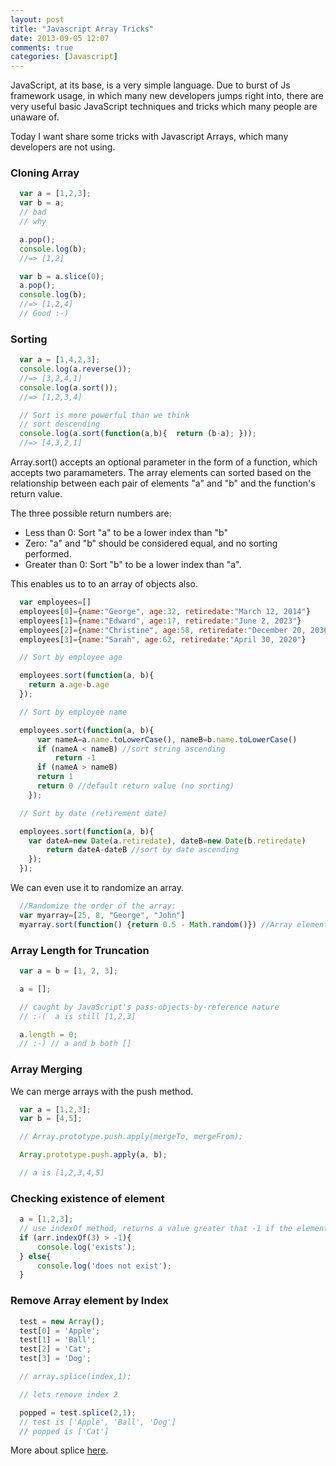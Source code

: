 ```yaml
---
layout: post
title: "Javascript Array Tricks"
date: 2013-09-05 12:07
comments: true
categories: [Javascript]
---
```

JavaScript, at its base, is a very simple language. Due to burst of Js framework usage, in which many new developers jumps right into, there are very useful basic JavaScript techniques and tricks which many people are unaware of.

Today I want share some tricks with Javascript Arrays, which many developers are not using.

### Cloning Array

``` javascript
  var a = [1,2,3];
  var b = a;
  // bad
  // why

  a.pop();
  console.log(b);
  //=> [1,2]

  var b = a.slice(0);
  a.pop();
  console.log(b);
  //=> [1,2,4]
  // Good :-)
```

<!-- more -->

### Sorting

``` javascript
  var a = [1,4,2,3];
  console.log(a.reverse());
  //=> [3,2,4,1]
  console.log(a.sort());
  //=> [1,2,3,4]

  // Sort is more powerful than we think
  // sort descending
  console.log(a.sort(function(a,b){  return (b-a); }));
  //=> [4,3,2,1]
```

 Array.sort() accepts an optional parameter in the form of a function, which accepts two paramameters. The array elements can sorted based on the relationship between each pair of elements "a" and "b" and the function's return value.

 The three possible return numbers are:

+ Less than 0: Sort "a" to be a lower index than "b"
+ Zero: "a" and "b" should be considered equal, and no sorting performed.
+ Greater than 0: Sort "b" to be a lower index than "a".

This enables us to to an array of objects also.

``` javascript
  var employees=[]
  employees[0]={name:"George", age:32, retiredate:"March 12, 2014"}
  employees[1]={name:"Edward", age:17, retiredate:"June 2, 2023"}
  employees[2]={name:"Christine", age:58, retiredate:"December 20, 2036"}
  employees[3]={name:"Sarah", age:62, retiredate:"April 30, 2020"}

  // Sort by employee age

  employees.sort(function(a, b){
    return a.age-b.age
  });

  // Sort by employee name

  employees.sort(function(a, b){
      var nameA=a.name.toLowerCase(), nameB=b.name.toLowerCase()
      if (nameA < nameB) //sort string ascending
          return -1
      if (nameA > nameB)
      return 1
      return 0 //default return value (no sorting)
    });

  // Sort by date (retirement date)

  employees.sort(function(a, b){
    var dateA=new Date(a.retiredate), dateB=new Date(b.retiredate)
        return dateA-dateB //sort by date ascending
    });
  });
```

We can even use it to randomize an array.

``` javascript
  //Randomize the order of the array:
  var myarray=[25, 8, "George", "John"]
  myarray.sort(function() {return 0.5 - Math.random()}) //Array elements now scrambled
```

###  Array Length for Truncation

``` javascript
  var a = b = [1, 2, 3];

  a = [];

  // caught by JavaScript's pass-objects-by-reference nature
  // :-(  a is still [1,2,3]

  a.length = 0;
  // :-) // a and b both []
```

### Array Merging

We can merge arrays with the push method.

``` javascript
  var a = [1,2,3];
  var b = [4,5];

  // Array.prototype.push.apply(mergeTo, mergeFrom);

  Array.prototype.push.apply(a, b);

  // a is [1,2,3,4,5]
```

### Checking existence of element

``` javascript
  a = [1,2,3];
  // use indexOf method, returns a value greater that -1 if the element existes
  if (arr.indexOf(3) > -1){
      console.log('exists');
  } else{
      console.log('does not exist');
  }
```

### Remove Array element by Index

``` javascript
  test = new Array();
  test[0] = 'Apple';
  test[1] = 'Ball';
  test[2] = 'Cat';
  test[3] = 'Dog';

  // array.splice(index,1);

  // lets remove index 2

  popped = test.splice(2,1);
  // test is ['Apple', 'Ball', 'Dog']
  // popped is ['Cat']
```

More about splice [here](https://developer.mozilla.org/en-US/docs/Web/JavaScript/Reference/Global_Objects/Array/splice).

